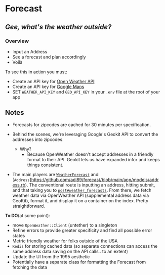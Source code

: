 # Forecast
## _Gee, what's the weather outside?_



### Overview

- Input an Address
- See a forecast and plan accordingly
- Voilà

To see this in action you must:
* Create an API key for [Open Weather API](https://home.openweathermap.org/api_keys)
* Create an API key for [Google Maps](https://developers.google.com/maps/documentation/geocoding/get-api-key)
* SET `WEATHER_API_KEY` and `GEO_API_KEY` in your `.env` file at the root of your app

## Notes

- Forecasts for zipcodes are cached for 30 minutes per specification.

- Behind the scenes, we're leveraging Google's Geokit API to convert the addresses into zipcodes.

    - Why?
      - Because OpenWeather doesn't accept addresses in a friendly format to their API. Geokit lets us have expanded infor and keeps things consistent.

- The main players are [`WeatherForecast`](https://github.com/adi89/forecast/blob/main/app/models/weather_forecast.rb) and [`Address`]https://github.com/adi89/forecast/blob/main/app/models/address.rb). The conventional route is inputting an address, hitting submit, and that taking you to [`post#weather_forecasts`](https://github.com/adi89/forecast/blob/main/app/controllers/weather_forecasts_controller.rb). From there, we fetch weather data via OpenWeather API (supplemental address data via GeoKit), format it, and display it on a container on the index. Pretty straightforward.

__To DO__(at some point):
- move `OpenWeather::Client` (untether) to a singleton
- Refine errors to provide greater specificity and find all possible error states
- Metric friendly weather for folks outside of the USA
- `Redis` for storing cached data (so separate connections can access the same address data saving on the API calls.. to an extent)
- Update the UI from the 1995 aesthetic
- Potentially have a separate class for formatting the Forecast from fetching the data
